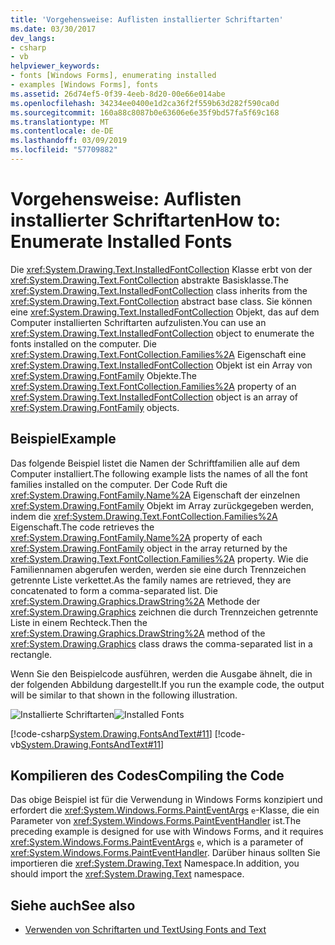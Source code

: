 ```yaml
---
title: 'Vorgehensweise: Auflisten installierter Schriftarten'
ms.date: 03/30/2017
dev_langs:
- csharp
- vb
helpviewer_keywords:
- fonts [Windows Forms], enumerating installed
- examples [Windows Forms], fonts
ms.assetid: 26d74ef5-0f39-4eeb-8d20-00e66e014abe
ms.openlocfilehash: 34234ee0400e1d2ca36f2f559b63d282f590ca0d
ms.sourcegitcommit: 160a88c8087b0e63606e6e35f9bd57fa5f69c168
ms.translationtype: MT
ms.contentlocale: de-DE
ms.lasthandoff: 03/09/2019
ms.locfileid: "57709882"
---
```

# <a name="how-to-enumerate-installed-fonts"></a><span data-ttu-id="5aea3-102">Vorgehensweise: Auflisten installierter Schriftarten</span><span class="sxs-lookup"><span data-stu-id="5aea3-102">How to: Enumerate Installed Fonts</span></span>
<span data-ttu-id="5aea3-103">Die <xref:System.Drawing.Text.InstalledFontCollection> Klasse erbt von der <xref:System.Drawing.Text.FontCollection> abstrakte Basisklasse.</span><span class="sxs-lookup"><span data-stu-id="5aea3-103">The <xref:System.Drawing.Text.InstalledFontCollection> class inherits from the <xref:System.Drawing.Text.FontCollection> abstract base class.</span></span> <span data-ttu-id="5aea3-104">Sie können eine <xref:System.Drawing.Text.InstalledFontCollection> Objekt, das auf dem Computer installierten Schriftarten aufzulisten.</span><span class="sxs-lookup"><span data-stu-id="5aea3-104">You can use an <xref:System.Drawing.Text.InstalledFontCollection> object to enumerate the fonts installed on the computer.</span></span> <span data-ttu-id="5aea3-105">Die <xref:System.Drawing.Text.FontCollection.Families%2A> Eigenschaft eine <xref:System.Drawing.Text.InstalledFontCollection> Objekt ist ein Array von <xref:System.Drawing.FontFamily> Objekte.</span><span class="sxs-lookup"><span data-stu-id="5aea3-105">The <xref:System.Drawing.Text.FontCollection.Families%2A> property of an <xref:System.Drawing.Text.InstalledFontCollection> object is an array of <xref:System.Drawing.FontFamily> objects.</span></span>  
  
## <a name="example"></a><span data-ttu-id="5aea3-106">Beispiel</span><span class="sxs-lookup"><span data-stu-id="5aea3-106">Example</span></span>  
 <span data-ttu-id="5aea3-107">Das folgende Beispiel listet die Namen der Schriftfamilien alle auf dem Computer installiert.</span><span class="sxs-lookup"><span data-stu-id="5aea3-107">The following example lists the names of all the font families installed on the computer.</span></span> <span data-ttu-id="5aea3-108">Der Code Ruft die <xref:System.Drawing.FontFamily.Name%2A> Eigenschaft der einzelnen <xref:System.Drawing.FontFamily> Objekt im Array zurückgegeben werden, indem die <xref:System.Drawing.Text.FontCollection.Families%2A> Eigenschaft.</span><span class="sxs-lookup"><span data-stu-id="5aea3-108">The code retrieves the <xref:System.Drawing.FontFamily.Name%2A> property of each <xref:System.Drawing.FontFamily> object in the array returned by the <xref:System.Drawing.Text.FontCollection.Families%2A> property.</span></span> <span data-ttu-id="5aea3-109">Wie die Familiennamen abgerufen werden, werden sie eine durch Trennzeichen getrennte Liste verkettet.</span><span class="sxs-lookup"><span data-stu-id="5aea3-109">As the family names are retrieved, they are concatenated to form a comma-separated list.</span></span> <span data-ttu-id="5aea3-110">Die <xref:System.Drawing.Graphics.DrawString%2A> Methode der <xref:System.Drawing.Graphics> zeichnen die durch Trennzeichen getrennte Liste in einem Rechteck.</span><span class="sxs-lookup"><span data-stu-id="5aea3-110">Then the <xref:System.Drawing.Graphics.DrawString%2A> method of the <xref:System.Drawing.Graphics> class draws the comma-separated list in a rectangle.</span></span>  
  
 <span data-ttu-id="5aea3-111">Wenn Sie den Beispielcode ausführen, werden die Ausgabe ähnelt, die in der folgenden Abbildung dargestellt.</span><span class="sxs-lookup"><span data-stu-id="5aea3-111">If you run the example code, the output will be similar to that shown in the following illustration.</span></span>  
  
 <span data-ttu-id="5aea3-112">![Installierte Schriftarten](./media/csfontstext6.png "csfontstext6")</span><span class="sxs-lookup"><span data-stu-id="5aea3-112">![Installed Fonts](./media/csfontstext6.png "csfontstext6")</span></span>  
  
 [!code-csharp[System.Drawing.FontsAndText#11](~/samples/snippets/csharp/VS_Snippets_Winforms/System.Drawing.FontsAndText/CS/Class1.cs#11)]
 [!code-vb[System.Drawing.FontsAndText#11](~/samples/snippets/visualbasic/VS_Snippets_Winforms/System.Drawing.FontsAndText/VB/Class1.vb#11)]  
  
## <a name="compiling-the-code"></a><span data-ttu-id="5aea3-113">Kompilieren des Codes</span><span class="sxs-lookup"><span data-stu-id="5aea3-113">Compiling the Code</span></span>  
 <span data-ttu-id="5aea3-114">Das obige Beispiel ist für die Verwendung in Windows Forms konzipiert und erfordert die <xref:System.Windows.Forms.PaintEventArgs> `e`-Klasse, die ein Parameter von <xref:System.Windows.Forms.PaintEventHandler> ist.</span><span class="sxs-lookup"><span data-stu-id="5aea3-114">The preceding example is designed for use with Windows Forms, and it requires <xref:System.Windows.Forms.PaintEventArgs> `e`, which is a parameter of <xref:System.Windows.Forms.PaintEventHandler>.</span></span> <span data-ttu-id="5aea3-115">Darüber hinaus sollten Sie importieren die <xref:System.Drawing.Text> Namespace.</span><span class="sxs-lookup"><span data-stu-id="5aea3-115">In addition, you should import the <xref:System.Drawing.Text> namespace.</span></span>  
  
## <a name="see-also"></a><span data-ttu-id="5aea3-116">Siehe auch</span><span class="sxs-lookup"><span data-stu-id="5aea3-116">See also</span></span>
- [<span data-ttu-id="5aea3-117">Verwenden von Schriftarten und Text</span><span class="sxs-lookup"><span data-stu-id="5aea3-117">Using Fonts and Text</span></span>](using-fonts-and-text.md)

